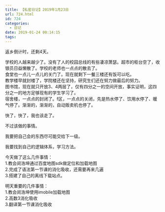 ```yaml
---
title: 【私密日记】2019年1月23日
url: 724.html
id: 724
categories:
  - 日记
date: 2019-01-24 00:14:15
tags:
---
```


返乡倒计时，还剩4天。

学校的人越来越少了。没有了人的校园总线的有些凄凉萧瑟。超市的柜台空了，收银员日益懒散了。学校的老师也一点点的散去了。  
食堂也一点儿一点儿的关门了。现在就剩下一餐三楼还有饭可以吃。  
教学楼早就封楼了，学院楼还在坚持，研究生们还在努力做最后的努力。  
图书馆，现在就只开放3、4两层了，仅有四分之一的空间开放，事实证明，这四分之一的地方足够现有的学生学习了。  
宿舍楼，一点点的封闭了。f区，一点点的关闭，先是热水停了、饮用水停了、暖气停了。渐渐的，渐渐的，自动贩卖机也停了。  
  
快了，快了，我也该走了。

不过该做的事情。

我要把自己会的东西尽可能交给下一级。

我要找到自己的逻辑体系，学习方法。

今天做了这么几件事情：  
1.教会闵浩坤通过百度地图sdk做定位和加载地图  
2.完成了语法第一节课的消化吸收，还需要再来几遍  
3.搭建了自己的离线下载站点。  

明天重要的几件事情：  
1.教会闵浩坤使用imobile加载地图  
2.高数3消化吸收  
3.翻译第一节课消化吸收